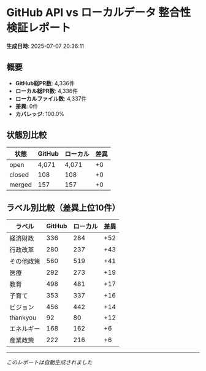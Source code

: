 # GitHub API vs ローカルデータ 整合性検証レポート

**生成日時**: 2025-07-07 20:36:11

## 概要

- **GitHub総PR数**: 4,336件
- **ローカル総PR数**: 4,336件
- **ローカルファイル数**: 4,337件
- **差異**: 0件
- **カバレッジ**: 100.0%

## 状態別比較

| 状態 | GitHub | ローカル | 差異 |
|------|--------|----------|------|
| open | 4,071 | 4,071 | +0 |
| closed | 108 | 108 | +0 |
| merged | 157 | 157 | +0 |

## ラベル別比較（差異上位10件）

| ラベル | GitHub | ローカル | 差異 |
|--------|--------|----------|------|
| 経済財政 | 336 | 284 | +52 |
| 行政改革 | 280 | 237 | +43 |
| その他政策 | 560 | 519 | +41 |
| 医療 | 292 | 273 | +19 |
| 教育 | 498 | 481 | +17 |
| 子育て | 353 | 337 | +16 |
| ビジョン | 456 | 442 | +14 |
| thankyou | 92 | 80 | +12 |
| エネルギー | 168 | 162 | +6 |
| 産業政策 | 222 | 216 | +6 |

---
*このレポートは自動生成されました*